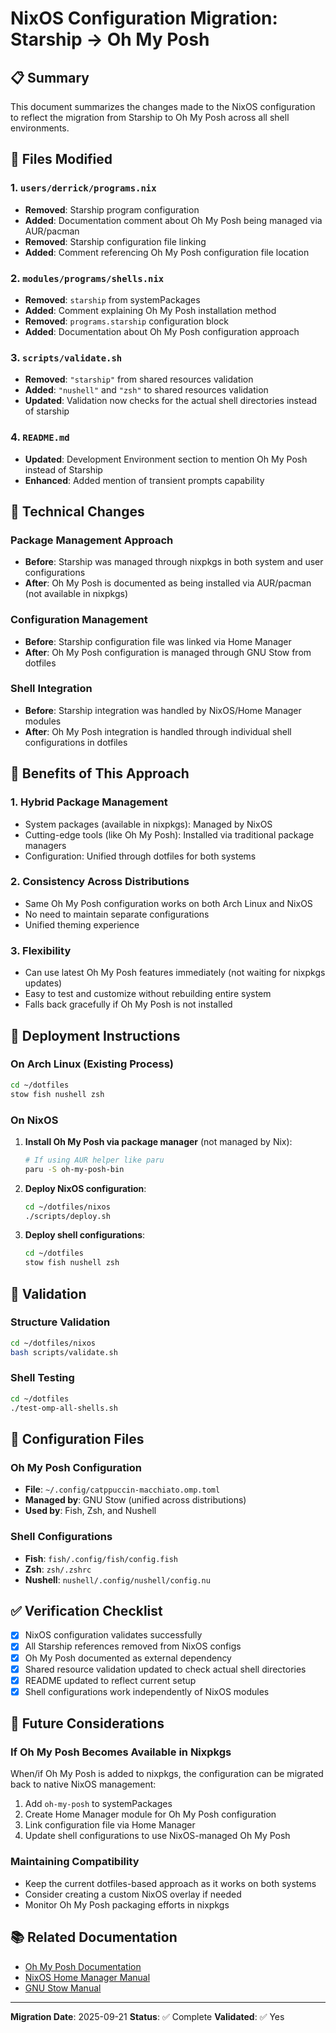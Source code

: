 # NixOS Configuration Migration: Starship → Oh My Posh

## 📋 Summary

This document summarizes the changes made to the NixOS configuration to reflect the migration from Starship to Oh My Posh across all shell environments.

## 🔄 Files Modified

### 1. `users/derrick/programs.nix`
- **Removed**: Starship program configuration
- **Added**: Documentation comment about Oh My Posh being managed via AUR/pacman
- **Removed**: Starship configuration file linking
- **Added**: Comment referencing Oh My Posh configuration file location

### 2. `modules/programs/shells.nix`
- **Removed**: `starship` from systemPackages
- **Added**: Comment explaining Oh My Posh installation method
- **Removed**: `programs.starship` configuration block
- **Added**: Documentation about Oh My Posh configuration approach

### 3. `scripts/validate.sh`
- **Removed**: `"starship"` from shared resources validation
- **Added**: `"nushell"` and `"zsh"` to shared resources validation
- **Updated**: Validation now checks for the actual shell directories instead of starship

### 4. `README.md`
- **Updated**: Development Environment section to mention Oh My Posh instead of Starship
- **Enhanced**: Added mention of transient prompts capability

## 🔧 Technical Changes

### Package Management Approach
- **Before**: Starship was managed through nixpkgs in both system and user configurations
- **After**: Oh My Posh is documented as being installed via AUR/pacman (not available in nixpkgs)

### Configuration Management
- **Before**: Starship configuration file was linked via Home Manager
- **After**: Oh My Posh configuration is managed through GNU Stow from dotfiles

### Shell Integration
- **Before**: Starship integration was handled by NixOS/Home Manager modules
- **After**: Oh My Posh integration is handled through individual shell configurations in dotfiles

## 🎯 Benefits of This Approach

### 1. **Hybrid Package Management**
- System packages (available in nixpkgs): Managed by NixOS
- Cutting-edge tools (like Oh My Posh): Installed via traditional package managers
- Configuration: Unified through dotfiles for both systems

### 2. **Consistency Across Distributions**
- Same Oh My Posh configuration works on both Arch Linux and NixOS
- No need to maintain separate configurations
- Unified theming experience

### 3. **Flexibility**
- Can use latest Oh My Posh features immediately (not waiting for nixpkgs updates)
- Easy to test and customize without rebuilding entire system
- Falls back gracefully if Oh My Posh is not installed

## 🚀 Deployment Instructions

### On Arch Linux (Existing Process)
```bash
cd ~/dotfiles
stow fish nushell zsh
```

### On NixOS
1. **Install Oh My Posh via package manager** (not managed by Nix):
   ```bash
   # If using AUR helper like paru
   paru -S oh-my-posh-bin
   ```

2. **Deploy NixOS configuration**:
   ```bash
   cd ~/dotfiles/nixos
   ./scripts/deploy.sh
   ```

3. **Deploy shell configurations**:
   ```bash
   cd ~/dotfiles
   stow fish nushell zsh
   ```

## 🧪 Validation

### Structure Validation
```bash
cd ~/dotfiles/nixos
bash scripts/validate.sh
```

### Shell Testing
```bash
cd ~/dotfiles
./test-omp-all-shells.sh
```

## 📝 Configuration Files

### Oh My Posh Configuration
- **File**: `~/.config/catppuccin-macchiato.omp.toml`
- **Managed by**: GNU Stow (unified across distributions)
- **Used by**: Fish, Zsh, and Nushell

### Shell Configurations
- **Fish**: `fish/.config/fish/config.fish`
- **Zsh**: `zsh/.zshrc`  
- **Nushell**: `nushell/.config/nushell/config.nu`

## ✅ Verification Checklist

- [x] NixOS configuration validates successfully
- [x] All Starship references removed from NixOS configs
- [x] Oh My Posh documented as external dependency
- [x] Shared resource validation updated to check actual shell directories
- [x] README updated to reflect current setup
- [x] Shell configurations work independently of NixOS modules

## 🔮 Future Considerations

### If Oh My Posh Becomes Available in Nixpkgs
When/if Oh My Posh is added to nixpkgs, the configuration can be migrated back to native NixOS management:

1. Add `oh-my-posh` to systemPackages
2. Create Home Manager module for Oh My Posh configuration
3. Link configuration file via Home Manager
4. Update shell configurations to use NixOS-managed Oh My Posh

### Maintaining Compatibility
- Keep the current dotfiles-based approach as it works on both systems
- Consider creating a custom NixOS overlay if needed
- Monitor Oh My Posh packaging efforts in nixpkgs

## 📚 Related Documentation

- [Oh My Posh Documentation](https://ohmyposh.dev/)
- [NixOS Home Manager Manual](https://nix-community.github.io/home-manager/)
- [GNU Stow Manual](https://www.gnu.org/software/stow/manual/stow.html)

---

**Migration Date**: 2025-09-21
**Status**: ✅ Complete
**Validated**: ✅ Yes

